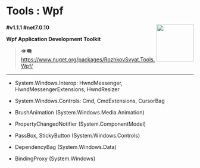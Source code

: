 # Tools : Wpf

<img align="right" width="100" height="100" src="https://github.com/rozhkovsvyat/Tools.RecipeFactory/assets/71471748/ba1a969f-e54f-46d5-8f7f-70aa6434e063">

**#v1.1.1 #net7.0.10**

**Wpf Application Development Toolkit**

> :eye_speech_bubble: https://www.nuget.org/packages/RozhkovSvyat.Tools.Wpf/

---

* System.Windows.Interop: HwndMessenger, HwndMessengerExtensions, HwndResizer

* System.Windows.Controls: Cmd, CmdExtensions, CursorBag
  
* BrushAnimation (System.Windows.Media.Animation)
  
* PropertyChangedNotifier (System.ComponentModel)

* PassBox, StickyButton (System.Windows.Controls)
  
* DependencyBag (System.Windows.Data)
  
* BindingProxy (System.Windows)
